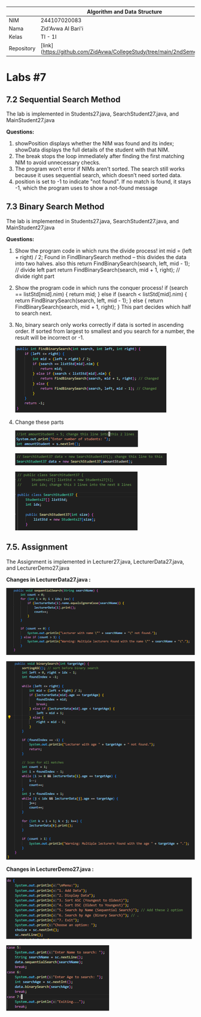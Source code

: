 |  | Algorithm and Data Structure |
|--|--|
| NIM |  244107020083|
| Nama |  Zid'Avwa Al Bari'i |
| Kelas | TI - 1I |
| Repository | [link] (https://github.com/ZidAvwa/CollegeStudy/tree/main/2ndSemester) |

# Labs #7
## 7.2 Sequential Search Method

The lab is implemented in Students27.java, SearchStudent27.java, and MainStudent27.java

**Questions:**
1. showPosition displays whether the NIM was found and its index; showData displays the full details of the student with that NIM.
2. The break stops the loop immediately after finding the first matching NIM to avoid unnecessary checks.
3. The program won’t error if NIMs aren't sorted. The search still works because it uses sequential search, which doesn’t need sorted data.
4. position is set to -1 to indicate "not found". If no match is found, it stays -1, which the program uses to show a not-found message

## 7.3 Binary Search Method

The lab is implemented in Students27.java, SearchStudent27.java, and MainStudent27.java

**Questions:**
1. Show the program code in which runs the divide process!
    int mid = (left + right) / 2;
    Found in FindBinarySearch method – this divides the data into two halves.
    also this
    return FindBinarySearch(search, left, mid - 1); // divide left part
    return FindBinarySearch(search, mid + 1, right); // divide right part

2. Show the program code in which runs the conquer process!
    if (search == listStd[mid].nim) {
        return mid;
    } else if (search < listStd[mid].nim) {
        return FindBinarySearch(search, left, mid - 1);
    } else {
        return FindBinarySearch(search, mid + 1, right);
    }
    This part decides which half to search next.
3. No, binary search only works correctly if data is sorted in ascending order.
    If sorted from largest to smallest and you search for a number, the result will be incorrect or -1.

    ![Screenshot](img/733.png)
4. Change these parts

    ![Screenshot](img/7341.png)

    ![Screenshot](img/7342.png)

    ![Screenshot](img/7343.png)



## 7.5. Assignment

The Assignment is implemented in Lecturer27.java, LecturerData27.java, and LecturerDemo27.java

**Changes in LecturerData27.java :**

![Screenshot](img/751.png)

![Screenshot](img/752.png)

**Changes in LecturerDemo27.java :**

![Screenshot](img/753.png)

![Screenshot](img/754.png)

